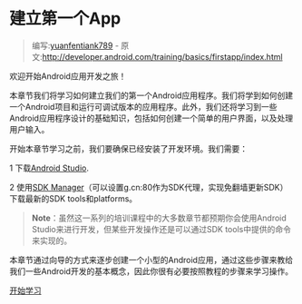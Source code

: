 # 建立第一个App

> 编写:[yuanfentiank789](https://github.com/yuanfentiank789) - 原文:<http://developer.android.com/training/basics/firstapp/index.html>

欢迎开始Android应用开发之旅！

本章节我们将学习如何建立我们的第一个Android应用程序。我们将学到如何创建一个Android项目和运行可调试版本的应用程序。此外，我们还将学习到一些Android应用程序设计的基础知识，包括如何创建一个简单的用户界面，以及处理用户输入。

开始本章节学习之前，我们要确保已经安装了开发环境。我们需要：

1 下载[Android Studio](http://developer.android.com/sdk/index.html).

2 使用[SDK Manager](http://developer.android.com/tools/help/sdk-manager.html)（可以设置g.cn:80作为SDK代理，实现免翻墙更新SDK）下载最新的SDK tools和platforms。

> **Note**：虽然这一系列的培训课程中的大多数章节都预期你会使用Android Studio来进行开发，但某些开发操作还是可以通过SDK tools中提供的命令来实现的。

本章节通过向导的方式来逐步创建一个小型的Android应用，通过这些步骤来教给我们一些Android开发的基本概念，因此你很有必要按照教程的步骤来学习操作。

[开始学习](creating-project.html)
